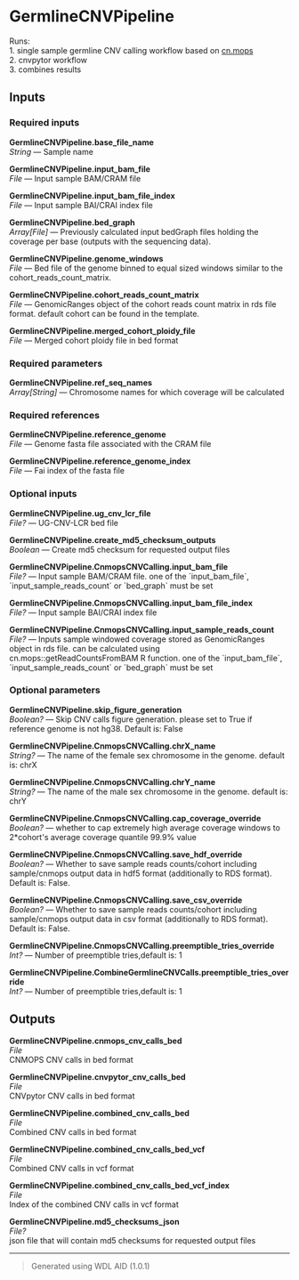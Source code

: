 # GermlineCNVPipeline
Runs: <br>1. single sample germline CNV calling workflow based on [cn.mops](https://bioconductor.org/packages/release/bioc/html/cn.mops.html)<br>2. cnvpytor workflow<br> 3. combines results</b>

## Inputs

### Required inputs
<p name="GermlineCNVPipeline.base_file_name">
        <b>GermlineCNVPipeline.base_file_name</b><br />
        <i>String </i> &mdash; 
         Sample name <br /> 
</p>
<p name="GermlineCNVPipeline.input_bam_file">
        <b>GermlineCNVPipeline.input_bam_file</b><br />
        <i>File </i> &mdash; 
         Input sample BAM/CRAM file <br /> 
</p>
<p name="GermlineCNVPipeline.input_bam_file_index">
        <b>GermlineCNVPipeline.input_bam_file_index</b><br />
        <i>File </i> &mdash; 
         Input sample BAI/CRAI index file <br /> 
</p>
<p name="GermlineCNVPipeline.bed_graph">
        <b>GermlineCNVPipeline.bed_graph</b><br />
        <i>Array[File] </i> &mdash; 
         Previously calculated input bedGraph files holding the coverage per base (outputs with the sequencing data). <br /> 
</p>
<p name="GermlineCNVPipeline.genome_windows">
        <b>GermlineCNVPipeline.genome_windows</b><br />
        <i>File </i> &mdash; 
         Bed file of the genome binned to equal sized windows similar to the cohort_reads_count_matrix. <br /> 
</p>
<p name="GermlineCNVPipeline.cohort_reads_count_matrix">
        <b>GermlineCNVPipeline.cohort_reads_count_matrix</b><br />
        <i>File </i> &mdash; 
         GenomicRanges object of the cohort reads count matrix in rds file format. default cohort can be found in the template. <br /> 
</p>
<p name="GermlineCNVPipeline.merged_cohort_ploidy_file">
        <b>GermlineCNVPipeline.merged_cohort_ploidy_file</b><br />
        <i>File </i> &mdash; 
         Merged cohort ploidy file in bed format <br /> 
</p>

### Required parameters
<p name="GermlineCNVPipeline.ref_seq_names">
        <b>GermlineCNVPipeline.ref_seq_names</b><br />
        <i>Array[String] </i> &mdash; 
         Chromosome names for which coverage will be calculated <br /> 
</p>

### Required references
<p name="GermlineCNVPipeline.reference_genome">
        <b>GermlineCNVPipeline.reference_genome</b><br />
        <i>File </i> &mdash; 
         Genome fasta file associated with the CRAM file <br /> 
</p>
<p name="GermlineCNVPipeline.reference_genome_index">
        <b>GermlineCNVPipeline.reference_genome_index</b><br />
        <i>File </i> &mdash; 
         Fai index of the fasta file <br /> 
</p>

### Optional inputs
<p name="GermlineCNVPipeline.ug_cnv_lcr_file">
        <b>GermlineCNVPipeline.ug_cnv_lcr_file</b><br />
        <i>File? </i> &mdash; 
         UG-CNV-LCR bed file <br /> 
</p>
<p name="GermlineCNVPipeline.create_md5_checksum_outputs">
        <b>GermlineCNVPipeline.create_md5_checksum_outputs</b><br />
        <i>Boolean </i> &mdash; 
         Create md5 checksum for requested output files <br /> 
</p>
<p name="GermlineCNVPipeline.CnmopsCNVCalling.input_bam_file">
        <b>GermlineCNVPipeline.CnmopsCNVCalling.input_bam_file</b><br />
        <i>File? </i> &mdash; 
         Input sample BAM/CRAM file. one of the `input_bam_file`, `input_sample_reads_count` or `bed_graph` must be set <br /> 
</p>
<p name="GermlineCNVPipeline.CnmopsCNVCalling.input_bam_file_index">
        <b>GermlineCNVPipeline.CnmopsCNVCalling.input_bam_file_index</b><br />
        <i>File? </i> &mdash; 
         Input sample BAI/CRAI index file <br /> 
</p>
<p name="GermlineCNVPipeline.CnmopsCNVCalling.input_sample_reads_count">
        <b>GermlineCNVPipeline.CnmopsCNVCalling.input_sample_reads_count</b><br />
        <i>File? </i> &mdash; 
         Inputs sample windowed coverage stored as GenomicRanges object in rds file. can be calculated using cn.mops::getReadCountsFromBAM R function.  one of the `input_bam_file`, `input_sample_reads_count` or `bed_graph` must be set <br /> 
</p>

### Optional parameters
<p name="GermlineCNVPipeline.skip_figure_generation">
        <b>GermlineCNVPipeline.skip_figure_generation</b><br />
        <i>Boolean? </i> &mdash; 
         Skip CNV calls figure generation. please set to True if reference genome is not hg38. Default is: False <br /> 
</p>
<p name="GermlineCNVPipeline.CnmopsCNVCalling.chrX_name">
        <b>GermlineCNVPipeline.CnmopsCNVCalling.chrX_name</b><br />
        <i>String? </i> &mdash; 
         The name of the female sex chromosome in the genome. default is: chrX <br /> 
</p>
<p name="GermlineCNVPipeline.CnmopsCNVCalling.chrY_name">
        <b>GermlineCNVPipeline.CnmopsCNVCalling.chrY_name</b><br />
        <i>String? </i> &mdash; 
         The name of the male sex chromosome in the genome. default is: chrY <br /> 
</p>
<p name="GermlineCNVPipeline.CnmopsCNVCalling.cap_coverage_override">
        <b>GermlineCNVPipeline.CnmopsCNVCalling.cap_coverage_override</b><br />
        <i>Boolean? </i> &mdash; 
         whether to cap extremely high average coverage windows to 2*cohort's average coverage quantile 99.9% value <br /> 
</p>
<p name="GermlineCNVPipeline.CnmopsCNVCalling.save_hdf_override">
        <b>GermlineCNVPipeline.CnmopsCNVCalling.save_hdf_override</b><br />
        <i>Boolean? </i> &mdash; 
         Whether to save sample reads counts/cohort including sample/cnmops output data in hdf5 format (additionally to RDS format). Default is: False. <br /> 
</p>
<p name="GermlineCNVPipeline.CnmopsCNVCalling.save_csv_override">
        <b>GermlineCNVPipeline.CnmopsCNVCalling.save_csv_override</b><br />
        <i>Boolean? </i> &mdash; 
         Whether to save sample reads counts/cohort including sample/cnmops output data in csv format (additionally to RDS format). Default is: False. <br /> 
</p>
<p name="GermlineCNVPipeline.CnmopsCNVCalling.preemptible_tries_override">
        <b>GermlineCNVPipeline.CnmopsCNVCalling.preemptible_tries_override</b><br />
        <i>Int? </i> &mdash; 
         Number of preemptible tries,default is: 1 <br /> 
</p>
<p name="GermlineCNVPipeline.CombineGermlineCNVCalls.preemptible_tries_override">
        <b>GermlineCNVPipeline.CombineGermlineCNVCalls.preemptible_tries_override</b><br />
        <i>Int? </i> &mdash; 
         Number of preemptible tries,default is: 1 <br /> 
</p>
</details>


## Outputs
<p name="GermlineCNVPipeline.cnmops_cnv_calls_bed">
        <b>GermlineCNVPipeline.cnmops_cnv_calls_bed</b><br />
        <i>File</i><br />
        CNMOPS CNV calls in bed format
</p>
<p name="GermlineCNVPipeline.cnvpytor_cnv_calls_bed">
        <b>GermlineCNVPipeline.cnvpytor_cnv_calls_bed</b><br />
        <i>File</i><br />
        CNVpytor CNV calls in bed format
</p>
<p name="GermlineCNVPipeline.combined_cnv_calls_bed">
        <b>GermlineCNVPipeline.combined_cnv_calls_bed</b><br />
        <i>File</i><br />
        Combined CNV calls in bed format
</p>
<p name="GermlineCNVPipeline.combined_cnv_calls_bed_vcf">
        <b>GermlineCNVPipeline.combined_cnv_calls_bed_vcf</b><br />
        <i>File</i><br />
        Combined CNV calls in vcf format
</p>
<p name="GermlineCNVPipeline.combined_cnv_calls_bed_vcf_index">
        <b>GermlineCNVPipeline.combined_cnv_calls_bed_vcf_index</b><br />
        <i>File</i><br />
        Index of the combined CNV calls in vcf format
</p>
<p name="GermlineCNVPipeline.md5_checksums_json">
        <b>GermlineCNVPipeline.md5_checksums_json</b><br />
        <i>File?</i><br />
        json file that will contain md5 checksums for requested output files
</p>

<hr />

> Generated using WDL AID (1.0.1)
